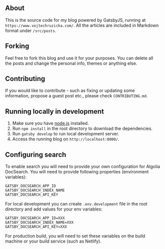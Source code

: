 ## About
This is the source code for my blog powered by GatsbyJS, running at `https://www.vojtechruzicka.com/`. All the articles are included in Markdown format under `/src/posts`.

## Forking
Feel free to fork this blog and use it for your purposes. You can delete all the posts and change the personal info, themes or anything else.

## Contributing
If you would like to contribute - such as fixing or updating some information, propose a guest post etc., please check `CONTRIBUTING.md`.

## Running locally in development
1. Make sure you have [node.js](https://nodejs.org/en/) installed.
2. Run `npm install` in the root directory to download the dependencies.
3. Run `gatsby develop` to run local development server.
4. Access the running blog on `http://localhost:8000/`.

## Configuring search
To enable search you will need to provide your own configuration for Algolia DocSearch. You will need to provide following properties (environment variables):

```
GATSBY_DOCSEARCH_APP_ID
GATSBY_DOCSEARCH_INDEX_NAME
GATSBY_DOCSEARCH_API_KEY
```

For local development you can create `.env.development` file in the root directory and add values for your env variables:

```
GATSBY_DOCSEARCH_APP_ID=XXX
GATSBY_DOCSEARCH_INDEX_NAME=XXX
GATSBY_DOCSEARCH_API_KEY=XXX
```

For production build, you will need to set these variables on the build machine or your build service (such as Netlify).
